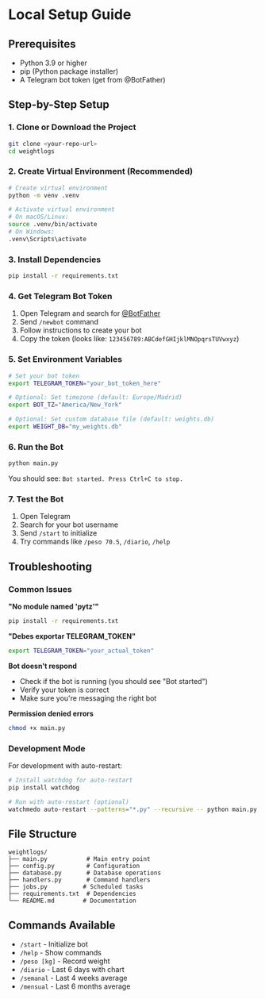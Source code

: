 # Local Setup Guide

## Prerequisites

- Python 3.9 or higher
- pip (Python package installer)
- A Telegram bot token (get from @BotFather)

## Step-by-Step Setup

### 1. Clone or Download the Project
```bash
git clone <your-repo-url>
cd weightlogs
```

### 2. Create Virtual Environment (Recommended)
```bash
# Create virtual environment
python -m venv .venv

# Activate virtual environment
# On macOS/Linux:
source .venv/bin/activate
# On Windows:
.venv\Scripts\activate
```

### 3. Install Dependencies
```bash
pip install -r requirements.txt
```

### 4. Get Telegram Bot Token
1. Open Telegram and search for [@BotFather](https://t.me/botfather)
2. Send `/newbot` command
3. Follow instructions to create your bot
4. Copy the token (looks like: `123456789:ABCdefGHIjklMNOpqrsTUVwxyz`)

### 5. Set Environment Variables
```bash
# Set your bot token
export TELEGRAM_TOKEN="your_bot_token_here"

# Optional: Set timezone (default: Europe/Madrid)
export BOT_TZ="America/New_York"

# Optional: Set custom database file (default: weights.db)
export WEIGHT_DB="my_weights.db"
```

### 6. Run the Bot
```bash
python main.py
```

You should see: `Bot started. Press Ctrl+C to stop.`

### 7. Test the Bot
1. Open Telegram
2. Search for your bot username
3. Send `/start` to initialize
4. Try commands like `/peso 70.5`, `/diario`, `/help`

## Troubleshooting

### Common Issues

**"No module named 'pytz'"**
```bash
pip install -r requirements.txt
```

**"Debes exportar TELEGRAM_TOKEN"**
```bash
export TELEGRAM_TOKEN="your_actual_token"
```

**Bot doesn't respond**
- Check if the bot is running (you should see "Bot started")
- Verify your token is correct
- Make sure you're messaging the right bot

**Permission denied errors**
```bash
chmod +x main.py
```

### Development Mode

For development with auto-restart:
```bash
# Install watchdog for auto-restart
pip install watchdog

# Run with auto-restart (optional)
watchmedo auto-restart --patterns="*.py" --recursive -- python main.py
```

## File Structure
```
weightlogs/
├── main.py           # Main entry point
├── config.py         # Configuration
├── database.py       # Database operations
├── handlers.py       # Command handlers
├── jobs.py          # Scheduled tasks
├── requirements.txt  # Dependencies
└── README.md        # Documentation
```

## Commands Available
- `/start` - Initialize bot
- `/help` - Show commands
- `/peso [kg]` - Record weight
- `/diario` - Last 6 days with chart
- `/semanal` - Last 4 weeks average
- `/mensual` - Last 6 months average 